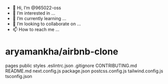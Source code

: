 - 👋 Hi, I’m @965022-oss
- 👀 I’m interested in ...
- 🌱 I’m currently learning ...
- 💞️ I’m looking to collaborate on ...
- 📫 How to reach me ...

<!---
965022-oss/965022-oss is a ✨ special ✨ repository because its `README.md` (this file) appears on your GitHub profile.
You can click the Preview link to take a look at your changes.
--->
# aryamankha/airbnb-clone
pages
public
styles
.eslintrc.json
.gitignore
CONTRIBUTING.md
README.md
next.config.js
package.json
postcss.config.js
tailwind.config.js
tsconfig.json
